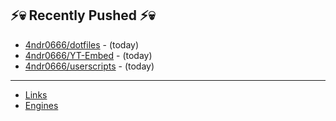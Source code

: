 ## ⚡💀 Recently Pushed ⚡💀


- [4ndr0666/dotfiles](https://github.com/4ndr0666/dotfiles) - (today)
- [4ndr0666/YT-Embed](https://github.com/4ndr0666/YT-Embed) - (today)
- [4ndr0666/userscripts](https://github.com/4ndr0666/userscripts) - (today)

---
- [Links](https://github.com/4ndr0666/Links/blob/main/README.md)        
- [Engines](https://github.com/hoothin/SearchJumper/discussions/73)    

